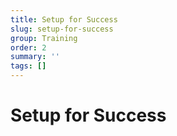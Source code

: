 ```yaml
---
title: Setup for Success
slug: setup-for-success
group: Training
order: 2
summary: ''
tags: []
---
```

# Setup for Success
